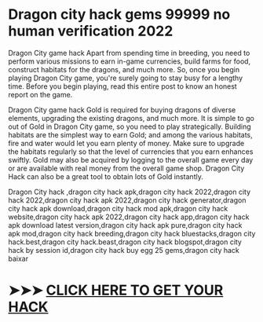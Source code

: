 # Dragon city hack gems 99999 no human verification 2022


Dragon City game hack Apart from spending time in breeding, you need to perform various missions to earn in-game currencies, build farms for food, construct habitats for the dragons, and much more. So, once you begin playing Dragon City game, you're surely going to stay busy for a lengthy time. Before you begin playing, read this entire post to know an honest report on the game.

Dragon City game hack Gold is required for buying dragons of diverse elements, upgrading the existing dragons, and much more. It is simple to go out of Gold in Dragon City game, so you need to play strategically. Building habitats are the simplest way to earn Gold; and among the various habitats, fire and water would let you earn plenty of money. Make sure to upgrade the habitats regularly so that the level of currencies that you earn enhances swiftly. Gold may also be acquired by logging to the overall game every day or are available with real money from the overall game shop. Dragon City Hack can also be a great tool to obtain lots of Gold instantly.

Dragon City hack ,dragon city hack apk,dragon city hack 2022,dragon city hack 2022,dragon city hack apk 2022,dragon city hack generator,dragon city hack apk download,dragon city hack mod apk,dragon city hack website,dragon city hack apk 2022,dragon city hack app,dragon city hack apk download latest version,dragon city hack apk pure,dragon city hack apk mod,dragon city hack breeding,dragon city hack bluestacks,dragon city hack.best,dragon city hack.beast,dragon city hack blogspot,dragon city hack by session id,dragon city hack buy egg 25 gems,dragon city hack baixar

# ➤➤➤ <a href="https://bizgames.xyz/dragon-city">CLICK HERE TO GET YOUR HACK  </a> 
